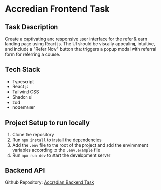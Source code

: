 # Accredian Frontend Task

## Task Description

Create a captivating and responsive user interface for the refer & earn landing page using React js. The UI should be visually appealing, intuitive, and include a "Refer Now" button that triggers a popup modal with referral form for referring a course.

## Tech Stack

- Typescript
- React js
- Tailwind CSS
- Shadcn ui
- zod
- nodemailer

## Project Setup to run locally

1. Clone the repository
2. Run `npm install` to install the dependencies
3. Add the `.env` file to the root of the project and add the environment variables according to the `.env.example` file
4. Run `npm run dev` to start the development server

## Backend API

Github Repository: [Accredian Backend Task](https://github.com/KunalSalunkhe12/Accredian-backend-task)
